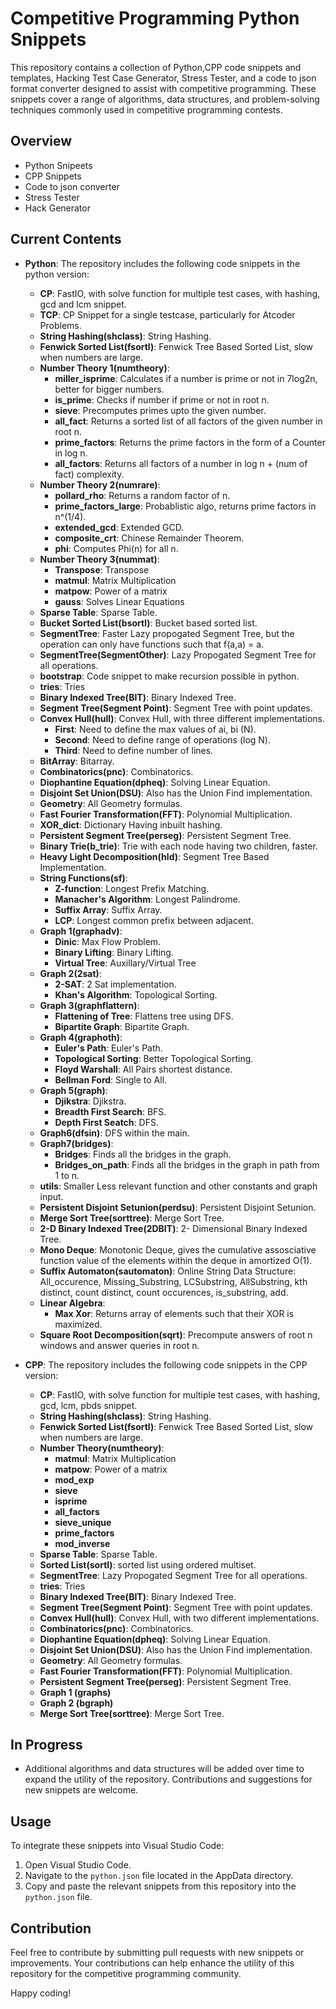 # Competitive Programming Python Snippets

This repository contains a collection of Python,CPP code snippets and templates, Hacking Test Case Generator, Stress Tester, and a code to json format converter designed to assist with competitive programming. These snippets cover a range of algorithms, data structures, and problem-solving techniques commonly used in competitive programming contests.

## Overview

- Python Snipeets
- CPP Snippets
- Code to json converter
- Stress Tester
- Hack Generator

## Current Contents

- **Python**:
    The repository includes the following code snippets in the python version:

    - **CP**: FastIO, with solve function for multiple test cases, with hashing, gcd and lcm snippet.
    - **TCP**: CP Snippet for a single testcase, particularly for Atcoder Problems.
    - **String Hashing(shclass)**: String Hashing.
    - **Fenwick Sorted List(fsortl)**: Fenwick Tree Based Sorted List, slow when numbers are large.
    - **Number Theory 1(numtheory)**: 
        - **miller_isprime**: Calculates if a number is prime or not in 7log2n, better for bigger numbers.
        - **is_prime**: Checks if number if prime or not in root n.
        - **sieve**: Precomputes primes upto the given number.
        - **all_fact**: Returns a sorted list of all factors of the given number in root n.
        - **prime_factors**: Returns the prime factors in the form of a Counter in log n.
        - **all_factors**: Returns all factors of a number in log n + (num of fact) complexity.
    - **Number Theory 2(numrare)**:
        - **pollard_rho**: Returns a random factor of n.
        - **prime_factors_large**: Probablistic algo, returns prime factors in n^(1/4).
        - **extended_gcd**: Extended GCD.
        - **composite_crt**: Chinese Remainder Theorem.
        - **phi**: Computes Phi(n) for all n.
    - **Number Theory 3(nummat)**:
        - **Transpose**: Transpose
        - **matmul**: Matrix Multiplication
        - **matpow**: Power of a matrix
        - **gauss**: Solves Linear Equations
    - **Sparse Table**: Sparse Table.
    - **Bucket Sorted List(bsortl)**: Bucket based sorted list.
    - **SegmentTree**: Faster Lazy propogated Segment Tree, but the operation can only have functions such that f(a,a) = a.
    - **SegmentTree(SegmentOther)**: Lazy Propogated Segment Tree for all operations.
    - **bootstrap**: Code snippet to make recursion possible in python.
    - **tries**: Tries
    - **Binary Indexed Tree(BIT)**: Binary Indexed Tree.
    - **Segment Tree(Segment Point)**: Segment Tree with point updates.
    - **Convex Hull(hull)**: Convex Hull, with three different implementations.
        - **First**: Need to define the max values of ai, bi (N).
        - **Second**: Need to define range of operations (log N).
        - **Third**: Need to define number of lines.
    - **BitArray**: Bitarray.
    - **Combinatorics(pnc)**: Combinatorics.
    - **Diophantine Equation(dpheq)**: Solving Linear Equation.
    - **Disjoint Set Union(DSU)**: Also has the Union Find implementation.
    - **Geometry**: All Geometry formulas.
    - **Fast Fourier Transformation(FFT)**: Polynomial Multiplication.
    - **XOR_dict**: Dictionary Having inbuilt hashing.
    - **Persistent Segment Tree(perseg)**: Persistent Segment Tree.
    - **Binary Trie(b_trie)**: Trie with each node having two children, faster.
    - **Heavy Light Decomposition(hld)**: Segment Tree Based Implementation.
    - **String Functions(sf)**:
        - **Z-function**: Longest Prefix Matching.
        - **Manacher's Algorithm**: Longest Palindrome.
        - **Suffix Array**: Suffix Array.
        - **LCP**: Longest common prefix between adjacent.
    - **Graph 1(graphadv)**:
        - **Dinic**: Max Flow Problem.
        - **Binary Lifting**: Binary Lifting.
        - **Virtual Tree**: Auxillary/Virtual Tree
    - **Graph 2(2sat)**:
        - **2-SAT**: 2 Sat implementation.
        - **Khan's Algorithm**: Topological Sorting.
    - **Graph 3(graphflattern)**:
        - **Flattening of Tree**: Flattens tree using DFS.
        - **Bipartite Graph**: Bipartite Graph.
    - **Graph 4(graphoth)**:
        - **Euler's Path**: Euler's Path.
        - **Topological Sorting**: Better Topological Sorting.
        - **Floyd Warshall**: All Pairs shortest distance.
        - **Bellman Ford**: Single to All.
    - **Graph 5(graph)**:
        - **Djikstra**: Djikstra.
        - **Breadth First Search**: BFS.
        - **Depth First Seatch**: DFS.
    - **Graph6(dfsin)**: DFS within the main.
    - **Graph7(bridges)**:
        - **Bridges**: Finds all the bridges in the graph.
        - **Bridges_on_path**: Finds all the bridges in the graph in path from 1 to n.
    - **utils**: Smaller Less relevant function and other constants and graph input.
    - **Persistent Disjoint Setunion(perdsu)**: Persistent Disjoint Setunion.
    - **Merge Sort Tree(sorttree)**: Merge Sort Tree.
    - **2-D Binary Indexed Tree(2DBIT)**: 2- Dimensional Binary Indexed Tree.
    - **Mono Deque**: Monotonic Deque, gives the cumulative assosciative function value of the elements within the deque in amortized O(1).
    - **Suffix Automaton(sautomaton)**: Online String Data Structure: All_occurence, Missing_Substring, LCSubstring, AllSubstring, kth distinct, count distinct, count occurences, is_substring, add.
    - **Linear Algebra**:
        - **Max Xor**: Returns array of elements such that their XOR is maximized.
    - **Square Root Decomposition(sqrt)**: Precompute answers of root n windows and answer queries in root n.

- **CPP**:
    The repository includes the following code snippets in the CPP version:

    - **CP**: FastIO, with solve function for multiple test cases, with hashing, gcd, lcm, pbds snippet.
    - **String Hashing(shclass)**: String Hashing.
    - **Fenwick Sorted List(fsortl)**: Fenwick Tree Based Sorted List, slow when numbers are large.
    - **Number Theory(numtheory)**: 
        - **matmul**: Matrix Multiplication
        - **matpow**: Power of a matrix
        - **mod_exp**
        - **sieve**
        - **isprime**
        - **all_factors**
        - **sieve_unique**
        - **prime_factors**
        - **mod_inverse**
    - **Sparse Table**: Sparse Table.
    - **Sorted List(sortl)**: sorted list using ordered multiset.
    - **SegmentTree**: Lazy Propogated Segment Tree for all operations.
    - **tries**: Tries
    - **Binary Indexed Tree(BIT)**: Binary Indexed Tree.
    - **Segment Tree(Segment Point)**: Segment Tree with point updates.
    - **Convex Hull(hull)**: Convex Hull, with two different implementations.
    - **Combinatorics(pnc)**: Combinatorics.
    - **Diophantine Equation(dpheq)**: Solving Linear Equation.
    - **Disjoint Set Union(DSU)**: Also has the Union Find implementation.
    - **Geometry**: All Geometry formulas.
    - **Fast Fourier Transformation(FFT)**: Polynomial Multiplication.
    - **Persistent Segment Tree(perseg)**: Persistent Segment Tree.
    - **Graph 1 (graphs)**
    - **Graph 2 (bgraph)**
    - **Merge Sort Tree(sorttree)**: Merge Sort Tree.

## In Progress

- Additional algorithms and data structures will be added over time to expand the utility of the repository. Contributions and suggestions for new snippets are welcome.

## Usage

To integrate these snippets into Visual Studio Code:

1. Open Visual Studio Code.
2. Navigate to the `python.json` file located in the AppData directory.
3. Copy and paste the relevant snippets from this repository into the `python.json` file.

## Contribution

Feel free to contribute by submitting pull requests with new snippets or improvements. Your contributions can help enhance the utility of this repository for the competitive programming community.

Happy coding!

